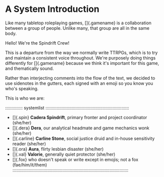 # A System Introduction

Like many tabletop roleplaying games, []{.gamename} is a collaboration between
a group of people.  Unlike many, that group are all in the same body.

Hello! We're the Spindrift Crew!

This is a departure from the way we normally write TTRPGs, which is to try and
maintain a consistent voice throughout. We're purposely doing things differently
for []{.gamename} because we think it's important for this game, and thematically
sound.

Rather than interjecting comments into the flow of the text, we decided to use
sidenotes in the gutters, each signed with an emoji so you know you who's speaking.

This is who we are:

:::::::::::::: systemlist :::::::::::::::::::::::::::::::::::::::::::::::::::::::::::::::::::
- []{.spin} **Cadera Spindrift**, primary fronter and project coordinator (she/her)
- []{.dera} **Dera**, our analytical headmate and game mechanics wonk (she/her)
- []{.carline} **Carline Stone**, social justice druid and in-house sensitivity reader (she/her)
- []{.ora} **Aura**, flirty lesbian disaster (she/her)
- []{.val} **Valorie**, generally quiet protector (she/her)
- []{.fox} who doesn't speak or write except in emojis; not a fox (fae/him/it/them)
:::::::::::::::::::::::::::::::::::::::::::::::::::::::::::::::::::::::::::::::::::::::::::::

